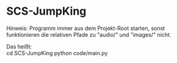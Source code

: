 # SCS-JumpKing
Hinweis: Programm immer aus dem Projekt-Root starten, sonst funktionieren die relativen Pfade zu "audio/" und "images/" nicht.

Das heißt:  
cd SCS-JumpKing
python code/main.py
